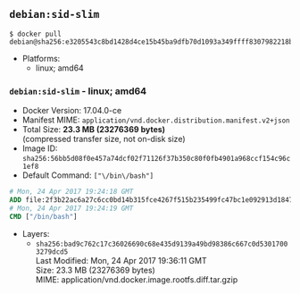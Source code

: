 ## `debian:sid-slim`

```console
$ docker pull debian@sha256:e3205543c8bd1428d4ce15b45ba9dfb70d1093a349ffff8307982218bbfd6e74
```

-	Platforms:
	-	linux; amd64

### `debian:sid-slim` - linux; amd64

-	Docker Version: 17.04.0-ce
-	Manifest MIME: `application/vnd.docker.distribution.manifest.v2+json`
-	Total Size: **23.3 MB (23276369 bytes)**  
	(compressed transfer size, not on-disk size)
-	Image ID: `sha256:56bb5d08f0e457a74dcf02f71126f37b350c80f0fb4901a968ccf154c96c1ef8`
-	Default Command: `["\/bin\/bash"]`

```dockerfile
# Mon, 24 Apr 2017 19:24:18 GMT
ADD file:2f3b22ac6a27c6cc0bd14b315fce4267f515b235499fc47bc1e092913d18473d in / 
# Mon, 24 Apr 2017 19:24:19 GMT
CMD ["/bin/bash"]
```

-	Layers:
	-	`sha256:bad9c762c17c36026690c68e435d9139a49bd98386c667c0d53017003279dcd5`  
		Last Modified: Mon, 24 Apr 2017 19:36:11 GMT  
		Size: 23.3 MB (23276369 bytes)  
		MIME: application/vnd.docker.image.rootfs.diff.tar.gzip
